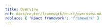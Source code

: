 ```yaml
---
title: Overview
ref: docs/router/framework/react/overview.md
replace: { 'React framework': 'framework' }
---
```


[//]: # 'Comparison'
[//]: # 'Comparison'
